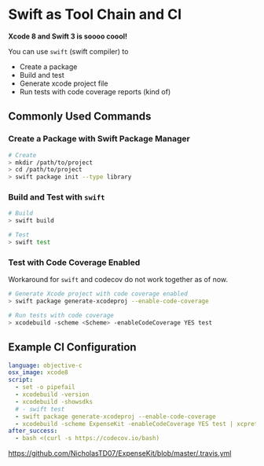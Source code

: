 # Swift as Tool Chain and CI

**Xcode 8 and Swift 3 is soooo coool!**

You can use `swift` (swift compiler) to

- Create a package
- Build and test
- Generate xcode project file
- Run tests with code coverage reports (kind of)

## Commonly Used Commands


### Create a Package with Swift Package Manager

```sh
# Create
> mkdir /path/to/project
> cd /path/to/project
> swift package init --type library
```

### Build and Test with `swift`

```sh
# Build
> swift build

# Test
> swift test
```

### Test with Code Coverage Enabled

Workaround for `swift` and codecov do not work together as of now.

```sh
# Generate Xcode project with code coverage enabled
> swift package generate-xcodeproj --enable-code-coverage

# Run tests with code coverage
> xcodebuild -scheme <Scheme> -enableCodeCoverage YES test
```

## Example CI Configuration


```yml
language: objective-c
osx_image: xcode8
script:
  - set -o pipefail
  - xcodebuild -version
  - xcodebuild -showsdks
  # - swift test
  - swift package generate-xcodeproj --enable-code-coverage
  - xcodebuild -scheme ExpenseKit -enableCodeCoverage YES test | xcpretty
after_success:
  - bash <(curl -s https://codecov.io/bash)
```

https://github.com/NicholasTD07/ExpenseKit/blob/master/.travis.yml

